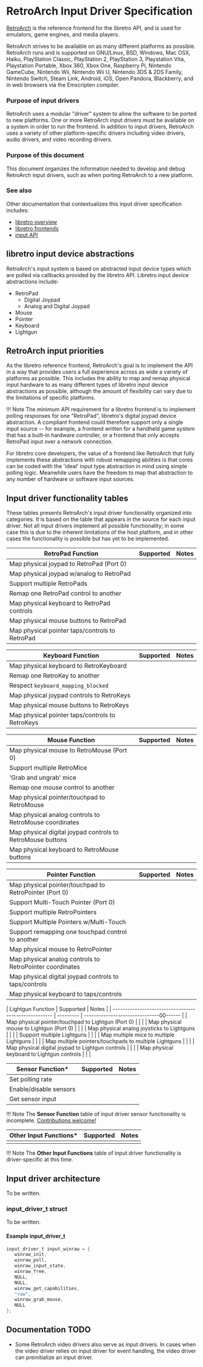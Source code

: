 # RetroArch Input Driver Specification
[RetroArch](http://retroarch.com) is the reference frontend for the libretro API, and is used for emulators, game engines, and media players.

RetroArch strives to be available on as many different platforms as possible. RetroArch runs and is supported on GNU/Linux, BSD, Windows, Mac OSX, Haiku, PlayStation Classic, PlayStation 2, PlayStation 3, Playstation Vita, Playstation Portable, Xbox 360, Xbox One, Raspberry Pi, Nintendo GameCube, Nintendo Wii, Nintendo Wii U, Nintendo 3DS & 2DS Family, Nintendo Switch, Steam Link, Android, iOS, Open Pandora, Blackberry, and in web browsers via the Emscripten compiler.

### Purpose of input drivers
RetroArch uses a modular "driver" system to allow the software to be ported to new platforms. One or more RetroArch input drivers must be available on a system in order to run the frontend. In addition to input drivers, RetroArch uses a variety of other platform-specific drivers including video drivers, audio drivers, and video recording drivers.

### Purpose of this document
This document organizes the information needed to develop and debug RetroArch input drivers, such as when porting RetroArch to a new platform.

### See also
Other documentation that contextualizes this input driver specification includes:
* [libretro overview](./libretro-overview.md)
* [libretro frontends](./frontends.md)
* [input API](./input-api.md)

## libretro input device abstractions
RetroArch's input system is based on abstracted input device types which are polled via callbacks provided by the libretro API. Libretro input device abstractions include:

 * RetroPad
    - Digital Joypad
    - Analog and Digital Joypad
 * Mouse
 * Pointer
 * Keyboard
 * Lightgun

## RetroArch input priorities
As the libretro reference frontend, RetroArch's goal is to implement the API in a way that provides users a full experience across as wide a variety of platforms as possible. This includes the ability to map and remap physical input hardware to as many different types of libretro input device abstractions as possible, although the amount of flexibility can vary due to the limitations of specific platforms.

!!! Note
    The minimum API requirement for a libretro frontend is to implement polling responses for one "RetroPad", libretro's digital joypad device abstraction. A compliant frontend could therefore support only a single input source -- for example, a frontend written for a handheld game system that has a built-in hardware controller, or a frontend that only accepts RetroPad input over a network connection.

For libretro core developers, the value of a frontend like RetroArch that fully implements these abstractions with robust remapping abilities is that cores can be coded with the 'ideal' input type abstraction in mind using simple polling logic. Meanwhile users have the freedom to map that abstraction to any number of hardware or software input sources.

## Input driver functionality tables
These tables presents RetroArch's input driver functionality organized into categories. It is based on the table that appears in the source for each input driver. Not all input drivers implement all possible functionality; in some case this is due to the inherent limitations of the host platform, and in other cases the functionality is possible but has yet to be implemented.

| RetroPad Function                              | Supported | Notes                                   |
| ---------------------------------------------- | --------- | --------------------------------------- |
| Map physical joypad to RetroPad (Port 0)       |           |                                         |
| Map physical joypad w/analog to RetroPad       |           |                                         |
| Support multiple RetroPads                     |           |                                         |
| Remap one RetroPad control to another          |           |                                         |
| Map physical keyboard to RetroPad controls     |           |                                         |
| Map physical mouse buttons to RetroPad         |           |                                         |
| Map physical pointer taps/controls to RetroPad |           |                                         |

| Keyboard Function                               | Supported | Notes                                   |
| ----------------------------------------------- | --------- | --------------------------------------- |
| Map physical keyboard to RetroKeyboard          |           |                                         |
| Remap one RetroKey to another                   |           |                                         |
| Respect `keyboard_mapping_blocked`              |           |                                         |
| Map physical joypad controls to RetroKeys       |           |                                         |
| Map physical mouse buttons to RetroKeys         |           |                                         |
| Map physical pointer taps/controls to RetroKeys |           |                                         |

| Mouse Function                                             | Supported | Notes                                   |
| ---------------------------------------------------------- | --------- | --------------------------------------- |
| Map physical mouse to RetroMouse (Port 0)                  |           |                                         |
| Support multiple RetroMice                                 |           |                                         |
| 'Grab and ungrab' mice                                     |           |                                         |
| Remap one mouse control to another                         |           |                                         |
| Map physical pointer/touchpad to RetroMouse                |           |                                         |
| Map physical analog controls to RetroMouse coordinates     |           |                                         |
| Map physical digital joypad controls to RetroMouse buttons |           |                                         |
| Map physical keyboard to RetroMouse buttons                |           |                                         |

| Pointer Function                                         | Supported | Notes                                   |
| -------------------------------------------------------- | --------- | --------------------------------------- |
| Map physical pointer/touchpad to RetroPointer (Port 0)   |           |                                         |
| Support Multi-Touch Pointer (Port 0)                     |           |                                         |
| Support multiple RetroPointers                           |           |                                         |
| Support Multiple Pointers w/Multi-Touch                  |           |                                         |
| Support remapping one touchpad control to another        |           |                                         |
| Map physical mouse to RetroPointer                       |           |                                         |
| Map physical analog controls to RetroPointer coordinates |           |                                         |
| Map physical digital joypad controls to taps/controls    |           |                                         |
| Map physical keyboard to taps/controls                   |           |                                         |

| Lightgun Function                                     | Supported | Notes                                   |
| ----------------------------------------------------- | --------- | -------------------------------00------ |
| Map physical pointer/touchpad to Lightgun (Port 0)    |           |                                         |
| Map physical mouse to Lightgun (Port 0)               |           |                                         |
| Map physical analog joysticks to Lightguns            |           |                                         |
| Support multiple Lightguns                            |           |                                         |
| Map multiple mice to multiple Lightguns               |           |                                         |
| Map multiple pointers/touchpads to multiple Lightguns |           |                                         |
| Map physical digital joypad to Lightgun controls      |           |                                         |
| Map physical keyboard to Lightgun controls            |           |                                         |

| Sensor Function*                           | Supported | Notes                                   |
| ------------------------------------------ | --------- | --------------------------------------- |
| Set polling rate                           |           |                                         |
| Enable/disable sensors                     |           |                                         |
| Get sensor input                           |           |                                         |

!!! Note
The **Sensor Function** table of input driver sensor functionality is incomplete. [Contributions welcome!](../../../meta/how-to-contribute.md)

| Other Input Functions*                                      | Supported | Notes                                |
| ----------------------------------------------------------- | --------- | ------------------------------------ |
|                                                             |           |                                      |

!!! Note
The **Other Input Functions** table of input driver functionality is driver-specific at this time.

## Input driver architecture
To be written.

### input_driver_t struct
To be written.

#### Example input_driver_t
```c
input_driver_t input_winraw = {
   winraw_init,
   winraw_poll,
   winraw_input_state,
   winraw_free,
   NULL,
   NULL,
   winraw_get_capabilities,
   "raw",
   winraw_grab_mouse,
   NULL
};
```

## Documentation TODO
* Some RetroArch video drivers also serve as input drivers. In cases when the video driver relies on input driver for event handling, the video driver can preinitialize an input driver.
